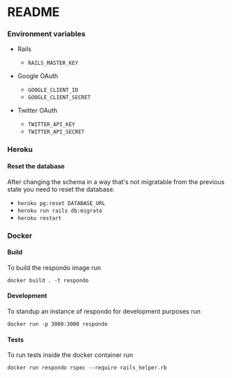 # README

### Environment variables

- Rails
    - `RAILS_MASTER_KEY`

- Google OAuth
    - `GOOGLE_CLIENT_ID`
    - `GOOGLE_CLIENT_SECRET`

- Twitter OAuth
    - `TWITTER_API_KEY`
    - `TWITTER_API_SECRET`

### Heroku

#### Reset the database

After changing the schema in a way that's not migratable from the previous
state you need to reset the database.

- `heroku pg:reset DATABASE_URL`
- `heroku run rails db:migrate`
- `heroku restart`

### Docker

#### Build

To build the respondo image run

```
docker build . -t respondo
```

#### Development

To standup an instance of respondo for development purposes run

```
docker run -p 3000:3000 respondo
```

#### Tests

To run tests inside the docker container run

```
docker run respondo rspec --require rails_helper.rb
```
